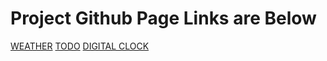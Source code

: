 # Project Github Page Links are Below

[WEATHER](https://bisrat-aregawi.github.io/JS-Projects/WEATHER%20project/)
[TODO](https://bisrat-aregawi.github.io/JS-Projects/TODO%20project/)
[DIGITAL CLOCK](https://bisrat-aregawi.github.io/JS-Projects/DIGITAL%20CLOCK%20project/)
